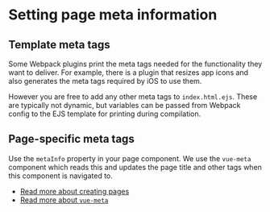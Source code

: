
# Setting page meta information

## Template meta tags

Some Webpack plugins print the meta tags needed for the functionality they want to deliver. For example, there is a plugin that resizes app icons and also generates the meta tags required by iOS to use them.

However you are free to add any other meta tags to `index.html.ejs`. These are typically not dynamic, but variables can be passed from Webpack config to the EJS template for printing during compilation.

## Page-specific meta tags

Use the `metaInfo` property in your page component. We use the `vue-meta` component which reads this and updates the page title and other tags when this component is navigated to.

- [Read more about creating pages](routes.md)
- [Read more about `vue-meta`](https://github.com/declandewet/vue-meta)
